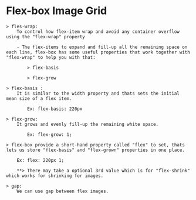 # Flex-box Image Grid
    
    > fles-wrap:
        To control how flex-item wrap and avoid any container overflow using the "flex-wrap" property 

        - The flex-items to expand and fill-up all the remaining space on each line, flex-box has some useful properties that work together with "flex-wrap" to help you with that:
            
            > flex-basis

            > flex-grow
    
    > flex-basis :
        It is similar to the width property and thats sets the initial mean size of a flex item.

            Ex: flex-basis: 220px

    > flex-grow:
        It grows and evenly fill-up the remaining white space.

            Ex: flex-grow: 1; 

    > flex-box provide a short-hand property called "flex" to set, thats lets us store "flex-basis" and "flex-grown" properties in one place.

        Ex: flex: 220px 1;

        **> There may take a optional 3rd value which is for "flex-shrink" which works for shrinking for images.

    > gap:
        We can use gap between flex images.
        